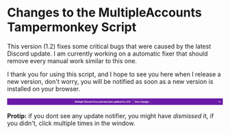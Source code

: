 Changes to the MultipleAccounts Tampermonkey Script
===

This version (1.2) fixes some critical bugs that were caused by the latest Discord update. I am currently working on a automatic fixer that should remove every manual work similar to this one.

I thank you for using this script, and I hope to see you here when I release a new version, don't worry, you will be notified as soon as a new version is installed on your browser.

<div align="center"><img src="https://raw.githubusercontent.com/cazeip/MultipleAccounts/master/images/updateBar.png" /></div>

**Protip:** if you dont see any update notifier, you might have *dismissed* it, if you didn't, click multiple times in the window.